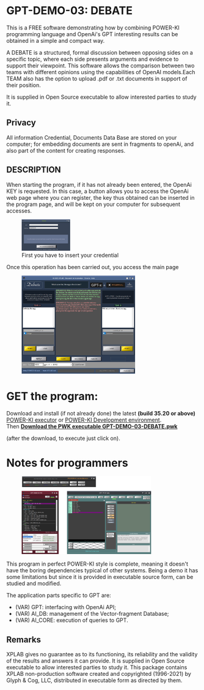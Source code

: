 # GPT-DEMO-03: DEBATE
This is  a  FREE software demonstrating how by combining POWER-KI programming language and OpenAi's GPT interesting results can be obtained in a simple and compact way. 

A DEBATE is a structured, formal discussion between opposing sides on a specific topic, where each side presents arguments and evidence to support their viewpoint. This software allows the comparison between two teams with different opinions using the capabilities of OpenAI models.Each TEAM also has the option to upload .pdf or .txt documents in support of their position.

It is supplied in Open Source executable to allow interested parties to study it.


## Privacy
All information Credential, Documents Data Base are stored on your computer; for embedding documents are sent in fragments to openAi, and also part of the content for creating responses.

## DESCRIPTION
When starting the program, if it has not already been entered, the OpenAi KEY is requested. In this case, a button allows you to access the OpenAi web page where you can register, the key thus obtained can be inserted in the program page, and will be kept on your computer for subsequent accesses.

<figure>
    <img src="CRD.jpg" width="30%" 
         alt="credential page">
    <figcaption>First you have to insert your credential</figcaption>
</figure>

Once this operation has been carried out, you access the main page 

<figure>
    <img src="chat2.jpg" width="70%" 
         alt="Main DEBAT page">
</figure>

# GET the program:
Download and install (if not already done) the latest <b>(build 35.20 or above)</b> 
 <a href="https://github.com/POWER-KI/POWER-KI/raw/master/INSTALL-PACKAGE/Setup_PWK-EXC_PUB01.msi" download> POWER-KI executor</a> 
 or  <a href="https://github.com/POWER-KI/POWER-KI/raw/master/INSTALL-PACKAGE/Setup_POWER-KI_PUB01.msi" download> POWER-KI Development environment</a>.
</br>
Then <b><a href="https://github.com/POWER-KI/GPT/raw/main/DEMO-03/GPT-DEMO-03-DEBATE.pwk"> Download the PWK executable GPT-DEMO-03-DEBATE.pwk</a>

</b>(after the download, to execute just click on).


# Notes for programmers
<figure>
    <img src="PWK-GPT-PDF-01.png" width="80%" 
         alt="PKG in WorkBech">    
</figure>

This program in perfect POWER-KI style is complete, meaning it doesn't have the boring dependencies typical of other systems. Being a demo it has some limitations but since it is provided in executable source form, can be studied and modified.

The application parts specific to GPT are:
- (VAR) GPT:    interfacing with OpenAi API;
- (VAR) AI_DB:  management of the Vector-fragment Database; 
- (VAR) AI_CORE: execution of queries to GPT. 


## Remarks
XPLAB gives no guarantee as to its functioning, its reliability and the validity of the results and answers it can provide.
It is supplied in Open Source executable to allow interested parties to study it.
This package contains XPLAB non-production software created and copyrighted (1996-2021) by Glyph & Cog, LLC, distributed in executable form as directed by them.
